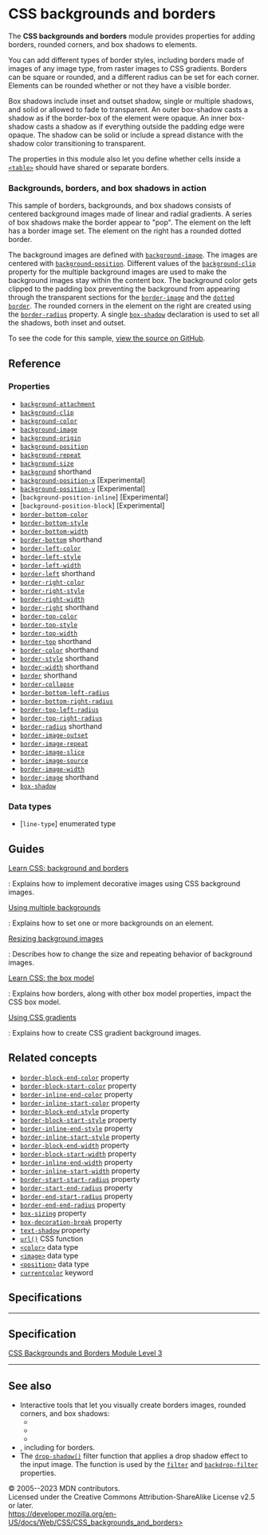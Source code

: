 CSS backgrounds and borders
===========================

The **CSS backgrounds and borders** module provides properties for
adding borders, rounded corners, and box shadows to elements.

You can add different types of border styles, including borders made of
images of any image type, from raster images to CSS gradients. Borders
can be square or rounded, and a different radius can be set for each
corner. Elements can be rounded whether or not they have a visible
border.

Box shadows include inset and outset shadow, single or multiple shadows,
and solid or allowed to fade to transparent. An outer box-shadow casts a
shadow as if the border-box of the element were opaque. An inner
box-shadow casts a shadow as if everything outside the padding edge were
opaque. The shadow can be solid or include a spread distance with the
shadow color transitioning to transparent.

The properties in this module also let you define whether cells inside a
[`<table>`](https://developer.mozilla.org/en-US/docs/Web/HTML/Element/table)
should have shared or separate borders.

### Backgrounds, borders, and box shadows in action

This sample of borders, backgrounds, and box shadows consists of
centered background images made of linear and radial gradients. A series
of box shadows make the border appear to \"pop\". The element on the
left has a border image set. The element on the right has a rounded
dotted border.

The background images are defined with
[`background-image`](background-image.md). The images are centered with
[`background-position`](background-position.md). Different values of the
[`background-clip`](background-clip.md) property for the multiple
background images are used to make the background images stay within the
content box. The background color gets clipped to the padding box
preventing the background from appearing through the transparent
sections for the [`border-image`](border-image.md) and the
[`dotted`](border-style.md) [`border`](border.md). The rounded corners in the
element on the right are created using the
[`border-radius`](border-radius.md) property. A single
[`box-shadow`](box-shadow.md) declaration is used to set all the shadows,
both inset and outset.

To see the code for this sample, [view the source on
GitHub](https://github.com/mdn/css-examples/blob/main/modules/backgrounds.html).

Reference
---------

### Properties

- [`background-attachment`](background-attachment.md)
- [`background-clip`](background-clip.md)
- [`background-color`](background-color.md)
- [`background-image`](background-image.md)
- [`background-origin`](background-origin.md)
- [`background-position`](background-position.md)
- [`background-repeat`](background-repeat.md)
- [`background-size`](background-size.md)
- [`background`](background.md) shorthand
- [`background-position-x`](background-position-x.md)
    [Experimental]
- [`background-position-y`](background-position-y.md)
    [Experimental]
- [`background-position-inline`]
    [Experimental]
- [`background-position-block`]
    [Experimental]
- [`border-bottom-color`](border-bottom-color.md)
- [`border-bottom-style`](border-bottom-style.md)
- [`border-bottom-width`](border-bottom-width.md)
- [`border-bottom`](border-bottom.md) shorthand
- [`border-left-color`](border-left-color.md)
- [`border-left-style`](border-left-style.md)
- [`border-left-width`](border-left-width.md)
- [`border-left`](border-left.md) shorthand
- [`border-right-color`](border-right-color.md)
- [`border-right-style`](border-right-style.md)
- [`border-right-width`](border-right-width.md)
- [`border-right`](border-right.md) shorthand
- [`border-top-color`](border-top-color.md)
- [`border-top-style`](border-top-style.md)
- [`border-top-width`](border-top-width.md)
- [`border-top`](border-top.md) shorthand
- [`border-color`](border-color.md) shorthand
- [`border-style`](border-style.md) shorthand
- [`border-width`](border-width.md) shorthand
- [`border`](border.md) shorthand
- [`border-collapse`](border-collapse.md)
- [`border-bottom-left-radius`](border-bottom-left-radius.md)
- [`border-bottom-right-radius`](border-bottom-right-radius.md)
- [`border-top-left-radius`](border-top-left-radius.md)
- [`border-top-right-radius`](border-top-right-radius.md)
- [`border-radius`](border-radius.md) shorthand
- [`border-image-outset`](border-image-outset.md)
- [`border-image-repeat`](border-image-repeat.md)
- [`border-image-slice`](border-image-slice.md)
- [`border-image-source`](border-image-source.md)
- [`border-image-width`](border-image-width.md)
- [`border-image`](border-image.md) shorthand
- [`box-shadow`](box-shadow.md)

### Data types

- [`line-type`] enumerated type

Guides
------

[Learn CSS: background and borders](https://developer.mozilla.org/en-US/docs/Learn/CSS/Building_blocks/Backgrounds_and_borders)

:   Explains how to implement decorative images using CSS background
    images.

[Using multiple backgrounds](using_multiple_backgrounds.md)

:   Explains how to set one or more backgrounds on an element.

[Resizing background images](resizing_background_images.md)

:   Describes how to change the size and repeating behavior of
    background images.

[Learn CSS: the box model](https://developer.mozilla.org/en-US/docs/Learn/CSS/Building_blocks/The_box_model)

:   Explains how borders, along with other box model properties, impact
    the CSS box model.

[Using CSS gradients](using_css_gradients.md)

:   Explains how to create CSS gradient background images.

Related concepts
----------------

- [`border-block-end-color`](border-block-end-color.md) property
- [`border-block-start-color`](border-block-start-color.md) property
- [`border-inline-end-color`](border-inline-end-color.md) property
- [`border-inline-start-color`](border-inline-start-color.md) property
- [`border-block-end-style`](border-block-end-style.md) property
- [`border-block-start-style`](border-block-start-style.md) property
- [`border-inline-end-style`](border-inline-end-style.md) property
- [`border-inline-start-style`](border-inline-start-style.md) property
- [`border-block-end-width`](border-block-end-width.md) property
- [`border-block-start-width`](border-block-start-width.md) property
- [`border-inline-end-width`](border-inline-end-width.md) property
- [`border-inline-start-width`](border-inline-start-width.md) property
- [`border-start-start-radius`](border-start-start-radius.md) property
- [`border-start-end-radius`](border-start-end-radius.md) property
- [`border-end-start-radius`](border-end-start-radius.md) property
- [`border-end-end-radius`](border-end-end-radius.md) property
- [`box-sizing`](box-sizing.md) property
- [`box-decoration-break`](box-decoration-break.md) property
- [`text-shadow`](text-shadow.md) property
- [`url()`](url.md) CSS function
- [`<color>`](_Resources/Markup%20And%20Styling/css/color.md) data type
- [`<image>`](_Resources/Markup%20And%20Styling/css/image.md) data type
- [`<position>`](position.md) data type
- [`currentcolor`](color_value.md#currentcolor_keyword) keyword

Specifications
--------------

  -----------------------------------------------------------------------

Specification
  -----------------------------------------------------------------------

  [CSS Backgrounds and Borders Module Level 3\
  ](https://drafts.csswg.org/css-backgrounds/)

  -----------------------------------------------------------------------

See also
--------

- Interactive tools that let you visually create borders images,
    rounded corners, and box shadows:
  - [](border-image_generator.md)
  - [](border-radius_generator.md)
  - [](box-shadow_generator.md)
- [](applying_color.md), including for borders.
- The [`drop-shadow()`](drop-shadow.md) filter function
    that applies a drop shadow effect to the input image. The function
    is used by the [`filter`](filter.md) and
    [`backdrop-filter`](backdrop-filter.md) properties.

© 2005--2023 MDN contributors.\
Licensed under the Creative Commons Attribution-ShareAlike License v2.5
or later.\
https://developer.mozilla.org/en-US/docs/Web/CSS/CSS_backgrounds_and_borders>
